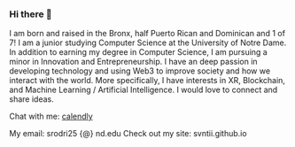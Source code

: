 ### Hi there 👋

<!--
**svntii/svntii** is a ✨ _special_ ✨ repository because its `README.md` (this file) appears on your GitHub profile.
-->

I am born and raised in the Bronx, half Puerto Rican and Dominican and 1 of 7! I am a junior studying Computer Science at the University of Notre Dame. 
In addition to earning my degree in Computer Science, I am pursuing a minor in Innovation and Entrepreneurship. 
I have an deep passion in developing technology and using Web3 to improve society and how we interact with the world. 
More specifically, I have interests in XR, Blockchain, and Machine Learning / Artificial Intelligence. I would love to connect and share ideas.

Chat with me: [calendly](https://calendly.com/sjrodriguez-iii/chat-w-me)

My email: srodri25 {@} nd.edu
Check out my site: svntii.github.io
